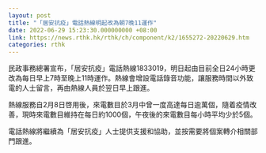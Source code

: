 ```yaml
---
layout: post
title: "「居安抗疫」電話熱線明起改為朝7晚11運作"
date: 2022-06-29 15:23:30.000000000 +08:00
link: https://news.rthk.hk/rthk/ch/component/k2/1655272-20220629.htm
categories: rthk
---
```


民政事務總署宣布，「居安抗疫」電話熱線1833019，明日起由目前全日24小時更改為每日早上7時至晚上11時運作。熱線會增設電話錄音功能，讓服務時間以外致電的人士留言，再由熱線人員於翌日早上跟進。

熱線服務自2月8日啓用後，來電數目於3月中曾一度高達每日逾萬個，隨着疫情改善，現時來電數目維持在每日約1000個，午夜後的來電數目每小時平均少於5個。

電話熱線將繼續為「居安抗疫」人士提供支援和協助，並按需要將個案轉介相關部門跟進。
